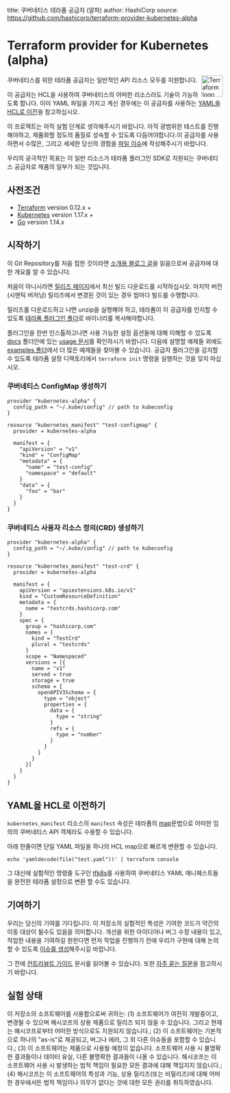title: 쿠버네티스 테라폼 공급자 (알파)
author: HashiCorp
source: https://github.com/hashicorp/terraform-provider-kubernetes-alpha

# Terraform provider for Kubernetes (alpha) 
<a href="https://terraform.io">
    <img src="https://cdn.rawgit.com/hashicorp/terraform-website/master/content/source/assets/images/logo-hashicorp.svg" alt="Terraform logo" align="right" height="50" />
</a>

쿠버네티스를 위한 테라폼 공급자는 일반적인 API 리소스 모두를 지원합니다.

이 공급자는 HCL을 사용하여 쿠버네티스의 어떠한 리소스라도 기술이 가능하도록 합니다. 이미 YAML 파일을 가지고 계신 경우에는 이 공급자를 사용하는 [YAML을 HCL로 이전](#moving-from-yaml-to-hcl)을 참고하십시오.

이 프로젝트는 아직 실험 단계로 생각해주시기 바랍니다. 아직 광범위한 테스트를 진행해야하고, 제품화할 정도의 품질로 성숙할 수 있도록 다듬어야합니다.이 공급자를 사용하면서 수많은, 그리고 세세한 당신의 경험을 [파일 이슈](https://github.com/hashicorp/terraform-provider-kubernetes-alpha/issues/new/choose)에 작성해주시기 바랍니다. 

우리의 궁극적인 목표는 이 일반 리소스가 테라폼 플러그인 SDK로 지원되는 쿠버네티스 공급자로 제품의 일부가 되는 것입니다.

## 사전조건

* [Terraform](https://www.terraform.io/downloads.html) version 0.12.x +
* [Kubernetes](https://kubernetes.io/docs/reference) version 1.17.x +
* [Go](https://golang.org/doc/install) version 1.14.x

## 시작하기

이 Git Repository를 처음 접한 것이라면 [소개용 블로그 글](https://www.hashicorp.com/blog/deploy-any-resource-with-the-new-kubernetes-provider-for-hashicorp-terraform/)을 읽음으로써 공급자에 대한 개요를 알 수 있습니다.

처음이 아니시라면 [릴리즈 페이지](https://github.com/hashicorp/terraform-provider-kubernetes-alpha/releases)에서 최신 빌드 다운로드를 시작하십시오. 마지막 버전(시멘틱 버저닝) 릴리즈에서 변경된 것이 있는 경우 밤마다 빌드를 수행합니다.

릴리즈를 다운로드하고 나면 unzip을 실행해야 하고, 테라폼이 이 공급자를 인지할 수 있도록 [테라폼 플러그인 폴더](https://www.terraform.io/docs/plugins/basics.html#installing-plugins)로 바이너리를 복사해야합니다.

플러그인을 한번 인스톨하고나면 사용 가능한 설정 옵션들에 대해 이해할 수 있도록 [docs](https://github.com/hashicorp/terraform-provider-kubernetes-alpha/tree/master/docs/) 폴더안에 있는 [usage 문서](https://github.com/hashicorp/terraform-provider-kubernetes-alpha/tree/master/docs/usage.md)를 확인하시기 바랍니다. 다음에 설명할 예제들 외에도 [examples 폴더](https://github.com/hashicorp/terraform-provider-kubernetes-alpha/tree/master/examples/)에서 더 많은 예제들을 찾아볼 수 있습니다. 공급자 플러그인을 감지할 수 있도록 테라폼 설정 디렉토리에서 `terraform init` 명령을 실행하는 것을 잊지 마십시오. 

### 쿠버네티스 ConfigMap 생성하기
```hcl
provider "kubernetes-alpha" {
  config_path = "~/.kube/config" // path to kubeconfig
}

resource "kubernetes_manifest" "test-configmap" {
  provider = kubernetes-alpha

  manifest = {
    "apiVersion" = "v1"
    "kind" = "ConfigMap"
    "metadata" = {
      "name" = "test-config"
      "namespace" = "default"
    }
    "data" = {
      "foo" = "bar"
    }
  }
}
```

### 쿠버네티스 사용자 리소스 정의(CRD) 생성하기

```hcl
provider "kubernetes-alpha" {
  config_path = "~/.kube/config" // path to kubeconfig
}

resource "kubernetes_manifest" "test-crd" {
  provider = kubernetes-alpha

  manifest = {
    apiVersion = "apiextensions.k8s.io/v1"
    kind = "CustomResourceDefinition"
    metadata = {
      name = "testcrds.hashicorp.com"
    }
    spec = {
      group = "hashicorp.com"
      names = {
        kind = "TestCrd"
        plural = "testcrds"
      }
      scope = "Namespaced"
      versions = [{
        name = "v1"
        served = true
        storage = true
        schema = {
          openAPIV3Schema = {
            type = "object"
            properties = {
              data = {
                type = "string"
              }
              refs = {
                type = "number"
              }
            }
          }
        }
      }]
    }
  }
}
```

## YAML을 HCL로 이전하기

`kubernetes_manifest` 리소스의 `manifest` 속성은 테라폼의 [map](https://www.terraform.io/docs/configuration/expressions.html#map)문법으로 어떠한 임의의 쿠버네티스 API 객체라도 수용할 수 있습니다.

아래 한줄이면 단일 YAML 파일을 하나의 HCL map으로 빠르게 변환할 수 있습니다.

```
echo 'yamldecode(file("test.yaml"))' | terraform console
```

그 대신에 실험적인 명령줄 도구인 [tfk8s](https://github.com/jrhouston/tfk8s)를 사용하여 쿠버네티스 YAML 매니페스트들을 완전한 테라폼 설정으로 변환 할 수도 있습니다.

## 기여하기

우리는 당신의 기여를 기다립니다. 이 저장소의 실험적인 특성은 기여한 코드가 약간의 이동 대상이 될수도 있음을 의미합니다. 개선을 위한 아이디어나 버그 수정 내용이 있고, 작업한 내용을 기여하길 원한다면 먼저 작업을 진행하기 전에 우리가 구현에 대해 논의할 수 있도록 [이슈를 생성](https://github.com/hashicorp/terraform-provider-kubernetes-alpha/issues/new/choose)해주시길 바랍니다.

그 전에 [컨트리뷰트 가이드](https://github.com/hashicorp/terraform-provider-kubernetes-alpha/tree/master/_about/CONTRIBUTING.md) 문서를 읽어볼 수 있습니다. 또한 [자주 묻는 질문](https://github.com/hashicorp/terraform-provider-kubernetes-alpha/tree/master/_about/FAQ.md)을 참고하시기 바랍니다.

## 실험 상태

이 저장소의 소프트웨어를 사용함으로써 귀하는: (1) 소프트웨어가 여전히 개발중이고, 변경될 수 있으며 해시코프의 상용 제품으로 릴리즈 되지 않을 수 있습니다. 그리고 현재는 해시코프로부터 어떠한 방식으로도 지원되지 않습니다.; (2) 이 소프트웨어는 기본적으로 하나의 "as-is"로 제공되고, 버그나 에러, 그 외 다른 이슈들을 포함할 수 있습니다.; (3) 이 소프트웨어는 제품으로 사용될 예정이 없습니다. 소프트웨어 사용 시 불명확한 결과들이나 데이터 유실, 다른 불명확한 결과들이 나올 수 있습니다.  해시코프는 이 소프트웨어 사용 시 발생하는 법적 책임이 필요한 모든 결과에 대해 책임지지 않습니다.; (4) 해시코프는 이 소프트웨어의 특성과 기능, 상용 릴리즈(또는 비릴리즈)에 대해 어떠한 경우에서든 법적 책임이나 의무가 없다는 것에 대한 모든 권리를 취득하였습니다.